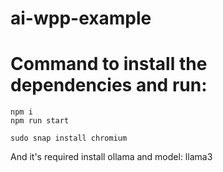 # ai-wpp-example

# Command to install the dependencies and run:
```
npm i
npm run start
```

```
sudo snap install chromium
```

And it's required install ollama and model: llama3